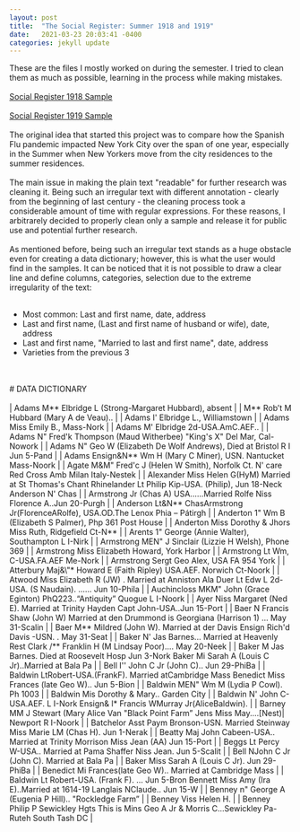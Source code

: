 ```yaml
---
layout: post
title:  "The Social Register: Summer 1918 and 1919"
date:   2021-03-23 20:03:41 -0400
categories: jekyll update
---
```

These are the files I mostly worked on during the semester. I tried to clean them as much as possible, learning in the process while making mistakes.
<br>
<br>
[Social Register 1918 Sample](https://github.com/comp-methods-fsu-2021/computational_methods_sp21/blob/main/social_register_1918_sample.txt)
<br>
<br>
[Social Register 1919 Sample](https://github.com/comp-methods-fsu-2021/computational_methods_sp21/blob/main/social_register_1919.txt)
<br>
<br>
The original idea that started this project was to compare how the Spanish Flu pandemic impacted New York City over the span of one year, especially in the Summer when New Yorkers move from the city residences to the summer residences. 
<br>
<br>
The main issue in making the plain text "readable" for further research was cleaning it. Being such an irregular text with different annotation - clearly from the beginning of last century - the cleaning process took a considerable amount of time with regular expressions. For these reasons, I arbitrarely decided to properly clean only a sample and release it for public use and potential further research.
<br>
<br>
As mentioned before, being such an irregular text stands as a huge obstacle even for creating a data dictionary; however, this is what the user would find in the samples. It can be noticed that it is not possible to draw a clear line and define columns, categories, selection due to the extreme irregularity of the text:
<br>
<br>
* Most common: Last and first name, date, address
* Last and first name, (Last and first name of husband or wife), date, address 
* Last and first name, "Married to last and first name", date, address
* Varieties from the previous 3
<br>
<br>
# DATA DICTIONARY
<br>
<br>
| Adams M** Elbridge L (Strong-Margaret Hubbard), absent 																		 |
| M** Rob’t M Hubbard (Mary A de Veau).. 																						 |
| Adams I' Elbridge L., Williamstown  																							 |
| Adams Miss Emily B., Mass-Nork  																								 |
| Adams M' Elbridge 2d-USA.AmC.AEF.. 																							 |
| Adams N" Fred'k Thompson (Maud Witherbee) "King's X" Del Mar, Cal-Nowork 														 |
| Adams N" Geo W (Elizabeth De Wolf Andrews), Died at Bristol R I Jun 5-Pand 													 |
| Adams Ensign&N** Wm H (Mary C Miner), USN. Nantucket Mass-Noork 																 |
| Agate M&M" Fred'c J (Helen W Smith), Norfolk Ct. N' care Red Cross Amb Milan Italy-Nestek 									 |
| Alexander Miss Helen G(HyM) Married at St Thomas's Chant Rhinelander Lt Philip Kip-USA. (Philip), Jun 18-Neck Anderson N' Chas |
| Armstrong Jr (Chas A) USA......Married Rolfe Niss Florence A..Jun 20-Purgh 													 |
| Anderson Lt&N** ChasArmstrong Jr(FlorenceARolfe), USA.OD.The Lenox Phia – Pátirgh 											 |
| Anderton 1" Wm B (Elizabeth S Palmer), Php 361 Post House 																	 |
| Anderton Miss Dorothy & Jhors Miss Ruth, Ridgefield Ct-N** 																	 |
| Arents 1" George (Annie Walter), Southampton L I-Nirk 																		 |
| Armstrong MEN" J Sinclair (Lizzie H Welsh), Phone 369 																		 |
| Armstrong Miss Elizabeth Howard, York Harbor 																					 |
| Armstrong Lt Wm, C-USA.FA.AEF Me-Nork 																						 |
| Armstrong Sergt Geo Alex, USA FA 954 York 																					 |
| Atterbury Maj&\"* Howard E (Faith Ripley) USA.AEF. Norwich Ct-Noork 															 |
| Atwood Miss Elizabeth R (JW) . Married at Anniston Ala Duer Lt Edw L 2d-USA. (S Naudain). ...... Jun 10-Phila 				 |
| Auchincloss MKM" John (Grace Eginton) PhQ223..“Antiquity” Quogue L I-Noork 													 |
| Ayer Niss Margaret (Ned E). Married at Trinity Hayden Capt John-USA..Jun 15-Port 												 |
| Baer N Francis Shaw (John W) Married at den Drummond is Georgiana (Harrison 1) ... May 31-Scalin 								 |
| Baer M** Mildred (John W). Married at der Davis Ensign Rich'd Davis -USN. . May 31-Seat 										 |
| Baker N' Jas Barnes... Married at Heavenly Rest Clark /** Franklin H (M Lindsay Poor).... May 20-Neek 						 |
| Baker M Jas Barnes. Died at Roosevelt Hosp Jun 3-Nork Baker Mi Sarah A (Louis C Jr)..Married at Bala Pa 						 |
| Bell I'' John C Jr (John C).. Jun 29-PhiBa 																					 |
| Baldwin LtRobert-USA.(FrankF). Married atCambridge Mass Benedict Miss Frances (late Geo W).. Jun 5-Bion 						 |
| Baldwin MEN" Wm M (Lydia P Cowl). Ph 1003 																					 |
| Baldwin Mis Dorothy & Mary.. Garden City 																						 |
| Baldwin N' John C-USA.AEF. L I-Nork Ensign& l* Francis WMurray Jr(AliceBaldwin). 												 |
| Barney MM J Stewart (Mary Alice Van "Black Point Farm” Jens Miss May....[Nest)| Newport R I-Noork 							 |
| Batchelor Asst Paym Bronson-USN. Married Steinway Miss Marie LM (Chas H). Jun 1-Nerak 										 |
| Beatty Maj John Cabeen-USA.. Married at Trinity Morrison Miss Jean (AA) Jun 15-Port 											 |
| Beggs Lt Percy W-USA.. Married at Pama Shaffer Niss Jean. Jun 5-Scalit 														 |
| Bell NJohn C Jr (John C). Married at Bala Pa 																					 |
| Baker Miss Sarah A (Louis C Jr). Jun 29-PhiBa 																				 |
| Benedict Mi Frances(late Geo W).. Married at Cambridge Mass 																	 |
| Baldwin Lt Robert-USA. (Frank F). ... Jun 5-Bron Bennett Miss Amy (Ira E)..Married at 1614-19 Langlais NClaude.. Jun 15-W 	 |
| Benney n" George A (Eugenia P Hill).. "Rockledge Farm” 																		 |
| Benney Viss Helen H. 																											 |
| Benney Philip P Sewickley Hgts This is Mins Geo A Jr & Morris C...Sewickley Pa-Ruteh South Tash DC 							 |